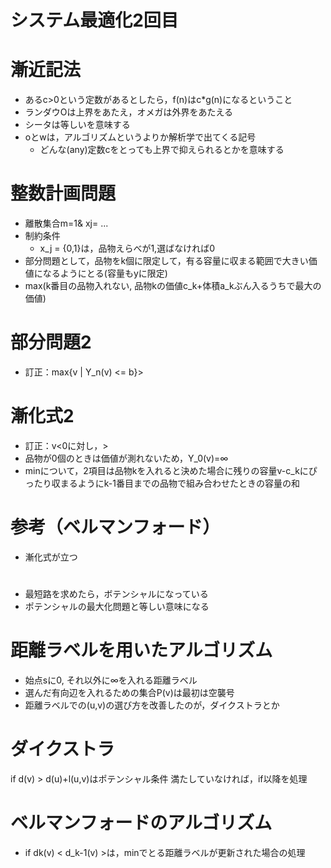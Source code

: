 # システム最適化2回目

# 漸近記法
- あるc>0という定数があるとしたら，f(n)はc*g(n)になるということ
- ランダウOは上界をあたえ，オメガは外界をあたえる
- シータは等しいを意味する
- oとwは，アルゴリズムというよりか解析学で出てくる記号
	- どんな(any)定数cをとっても上界で抑えられるとかを意味する

# 整数計画問題
- 離散集合m=1& xj= ...
- 制約条件
	- x_j = {0,1}は，品物えらべが1,選ばなければ0
- 部分問題として，品物をk個に限定して，有る容量に収まる範囲で大きい価値になるようにとる(容量もyに限定)
- max(k番目の品物入れない, 品物kの価値c_k+体積a_kぶん入るうちで最大の価値)

# 部分問題2
- 訂正：max{v | Y_n(v) \<= b}>

# 漸化式2
- 訂正：v<0に対し，>
- 品物が0個のときは価値が測れないため，Y_0(v)=∞
- minについて，2項目は品物kを入れると決めた場合に残りの容量v-c_kにぴったり収まるようにk-1番目までの品物で組み合わせたときの容量の和

# 参考（ベルマンフォード）
- 漸化式が立つ

# 
- 最短路を求めたら，ボテンシャルになっている
- ポテンシャルの最大化問題と等しい意味になる

#  距離ラベルを用いたアルゴリズム
- 始点sに0, それ以外に∞を入れる距離ラベル
- 選んだ有向辺を入れるための集合P(v)は最初は空襲号
- 距離ラベルでの(u,v)の選び方を改善したのが，ダイクストラとか

# ダイクストラ
if d(v) > d(u)+l(u,v)はポテンシャル条件
満たしていなければ，if以降を処理

# ベルマンフォードのアルゴリズム
- if dk(v) < d_k-1(v) >は，minでとる距離ラベルが更新された場合の処理
